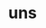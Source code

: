 ---
category: 3-letters
denotation: null
name: uns
reference_link: https://www.etymonline.com/word/uns
root_language: null
root_name: null
title: uns
type: free
word_sums:
- respelling: uns
  sum: 'Uns + '
---